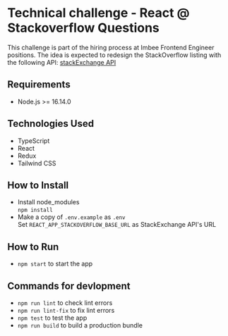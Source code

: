 # Technical challenge - React @ Stackoverflow Questions

This challenge is part of the hiring process at Imbee Frontend Engineer positions. The idea is expected to redesign the StackOverflow listing with the following API: [stackExchange API](https://api.stackexchange.com/docs)

## Requirements

- Node.js >= 16.14.0

## Technologies Used

- TypeScript
- React
- Redux
- Tailwind CSS

## How to Install

- Install node_modules \
  `npm install`
- Make a copy of `.env.example` as `.env` \
  Set `REACT_APP_STACKOVERFLOW_BASE_URL` as StackExchange API's URL

## How to Run

- `npm start` to start the app

## Commands for devlopment

- `npm run lint` to check lint errors
- `npm run lint-fix` to fix lint errors
- `npm test` to test the app
- `npm run build` to build a production bundle
